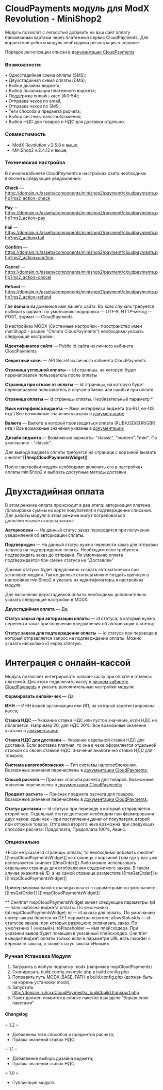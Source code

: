 # CloudPayments модуль для ModX Revolution - MiniShop2
Модуль позволит с легкостью добавить на ваш сайт оплату банковскими картами через платежный сервис CloudPayments. 
Для корректной работы модуля необходима регистрация в сервисе.

Порядок регистрации описан в [документации CloudPayments](https://cloudpayments.ru/Docs/Connect)

### Возможности:  
• Одностадийная схема оплаты (SMS);  
• Двухстадийная схема оплаты (DMS);  
• Выбор дизайна виджета;  
• Выбор локализации платежного виджета;     
• Поддержка онлайн-касс (ФЗ-54);  
• Отправка чеков по email;  
• Отправка чеков по SMS;  
• Теги способа и предмета расчета;  
• Выбор системы налогообложения;  
• Выбор НДС для товаров и НДС для доставки отдельно.  

### Совместимость

* ModX Revolution v.2.5.8 и выше;  
* MiniShop2 v.2.4.12 и выше; 

### Техническая настройка

В личном кабинете CloudPayments в настройках сайта необходимо включить следующие уведомления:

**Сheck** — https://domain.ru/assets/components/minishop2/payment/cloudpayments.php?ms2_action=check

**Pay** — https://domain.ru/assets/components/minishop2/payment/cloudpayments.php?ms2_action=pay

**Fail** — https://domain.ru/assets/components/minishop2/payment/cloudpayments.php?ms2_action=fail

**Confirm** — https://domain.ru/assets/components/minishop2/payment/cloudpayments.php?ms2_action=confirm

**Cancel** — https://domain.ru/assets/components/minishop2/payment/cloudpayments.php?ms2_action=cancel

**Refund** — https://domain.ru/assets/components/minishop2/payment/cloudpayments.php?ms2_action=refund

Где **domain.ru** доменное имя вашего сайта. Во всех случаях требуется выбирать вариант по умолчанию: кодировка — UTF-8, HTTP-метод — POST, формат — CloudPayments

В настройках MODX (Системные настройки - пространство имен miniShop2 - раздел "Оплата CloudPayments") необходимо указать следующий настройки:

**Идентификатор сайта** — Public id сайта из личного кабинета CloudPayments

**Секретный ключ** — API Secret из личного кабинета CloudPayments

**Страница успешной оплаты** — id страницы, на которую будет перенаправлен пользователь после оплаты

**Страница при отказе от оплаты** — id страницы, на которую будет перенаправлен пользователь в случае отмены или ошибки при оплате

**Страница оплаты** — id страницы оплаты. Необязательный параметр.*

**Язык интерфейса виджета** — Язык интерфейса виджета (ru-RU, en-US итд.) Все возможные значения указаны в [документации](https://developers.cloudpayments.ru/#lokalizatsiya-vidzheta);

**Валюта** — Валюта в которой производиться оплата (RUB/USD/EUR/GBR итд.) Все возможные значения указаны в [документации](https://developers.cloudpayments.ru/#spisok-valyut);

**Дизайн виджета** — Возможные варианты: "classic", "modern", "mini". По умолчанию - "classic".

Для вывода виджета оплаты требуется на странице с корзиной вызвать сниппет **[[!mspCloudPaymentsWidget]]**.

После настройки модуля необходимо включить его в настройках оплаты miniShop2 и выбрать доступные методы доставки

# Двухстадийная оплата
В этом режиме оплата происходит в два этапа: авторизация платежа (блокировка суммы на карте покупателя) и подтверждение списания. Для работы модуля в этом режиме могут потребоваться дополнительные статусы заказа:

**Авторизован** — На данный статус заказ переводится при получении уведомления об авторизации оплаты.

**Подтвержден** — На данный статус нужно перевести заказ для отправки запроса на подтверждение оплаты. Необходим если требуется подтверждать заказ до отправки. По умолчанию оплата подтверждается при смене статуса на "Доставлен"

Данные статусы будет предложено создать автоматически при установке модуля. Также данные статусы можно создать вручную в настройках miniShop2 и указать их идентификаторы в настройках модуля.

Для включения двухстадийной оплаты необходимо дополнительно указать следующий настройки в MODX:

**Двухстадийная оплата** — Да;

**Статус заказа при авторизации оплаты** — id статуса, в который нужно перевести заказ при получении уведомления об авторизации платежа;

**Статус заказа для подтверждения оплаты** — id статуса при переводе в который отправляется запрос на подтверждение оплаты. Можно указать несколько id через запятую.

# Интеграция с онлайн-кассой
Модуль позволяет интегрировать онлайн-кассу при оплате и отменах платежей. Для этого подключить кассу в [личном кабинете CloudPayments](https://cloudpayments.ru/Docs/Kassa) и указать дополнительные настройки модуля:

**Формировать онлайн-чек** — Да;

**ИНН** — ИНН вашей организации или ИП, на который зарегистрирована касса;

**Ставка НДС** — Указание ставки НДС или пустое значение, если НДС не облагается. Например 20, для НДС 20%. Все возможные значения указаны в [документации](https://developers.cloudkassir.ru/#vat);

**Ставка НДС для доставки** — Указание отдельной ставки НДС для доставки. Если доставка платная, то она в чеке оформляется отдельной строкой со своей ставкой НДС. Значения аналогично ставке НДС для товаров;

**Система налогообложения** — Тип системы налогообложения. Возможные значения перечислены в [документации CloudPayments](https://developers.cloudkassir.ru/#taxationsystem);

**Способ расчета** — Признак способа расчета для товаров. Возможные значения перечислены в [документации CloudPayments](https://developers.cloudkassir.ru/#method);

**Предмет расчета** — Признак предмета расчета для товаров. Возможные значения перечислены в [документации CloudPayments](https://developers.cloudkassir.ru/#object);

**Статус доставки** — id статуса при переводе в который отправляется второй чек. Отдельный статус доставки необходим при формировании двух чеков: один чек - при поступлении денег от покупателя, второй при отгрузке товара. Отправка второго чека возможна при следующих способах расчета: Предоплата, Предоплата 100%, Аванс.

### Опционально

*Если не указан Id страницы оплаты, то необходимо добавить сниппет [[!mspCloudPaymentsWidget]] на страницу с корзиной (там где у вас уже используется сниппет [[!msOrder]])
Либо можно использовать отдельную страницу для отображения содержимого заказа. В таком случае укажите её ID, а на самой странице разместите [[!msGetOrder]] и [[!mspCloudPaymentsWidget]]

Пример минимальной страницы оплаты с параметрами по умолчанию:
[[!msGetOrder]]
[[!mspCloudPaymentsWidget]]


** Сниппет mspCloudPaymentsWidget имеет следующие параметры:
tpl — чанк шаблона виджета оплаты. По умолчанию tpl.mspCloudPaymentsWidget;
id — id заказа для оплаты. По умолчанию номер заказа берется из GET параметра msorder;
allowStatusIds — id статусов заказа, при которых разрешено оплачивать заказ. По умолчанию 1 («новый»);
toPlaceholder — имя плейсходера. При указании вывод будет помещен в указанный плейсхолдер.
Сниппет выводит виджет оплаты только если в параметре URL есть msorder с верным id заказа, а также статус заказа «Новый».

### Ручная Установка Модуля
1. Загрузить в любую подпапку modx (например mspCloudPayments)
2. Скопировать build.config.example.php в build.config.php
3. Поправить путь MODX_BASE_PATH в build.config.php (должен быть на корень установки modx)
4. Запустить http://domain.ru/mspCloudPayments/_build/build.transport.php
5. Пакет должен появится в списке пакетов в разделе "Управление пакетами"  

#### Changelog

= 1.2 = 

* Добавлены теги способов и предметов расчета;  
* Правка значений ставок НДС;

= 1.1 = 
* Добавление выбора дизайна виджета;  
* Правка значений ставок НДС;

= 1.0 =
* Публикация модуля.
